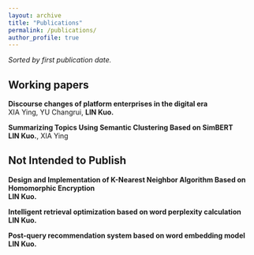 ```yaml
---
layout: archive
title: "Publications"
permalink: /publications/
author_profile: true
---
```

*Sorted by first publication date.*

## Working papers

<b>Discourse changes of platform enterprises in the digital era</b><br>
XIA Ying, YU Changrui, <b>LIN Kuo.</b><br>

<b>Summarizing Topics Using Semantic Clustering Based on SimBERT</b><br>
<b>LIN Kuo.</b>, XIA Ying<br>


## Not Intended to Publish

<b>Design and Implementation of K-Nearest Neighbor Algorithm Based on Homomorphic Encryption</b><br>
<b>LIN Kuo.</b><br>

<b>Intelligent retrieval optimization based on word perplexity calculation</b><br>
<b>LIN Kuo.</b><br>

<b>Post-query recommendation system based on word embedding model</b><br>
<b>LIN Kuo.</b><br>
